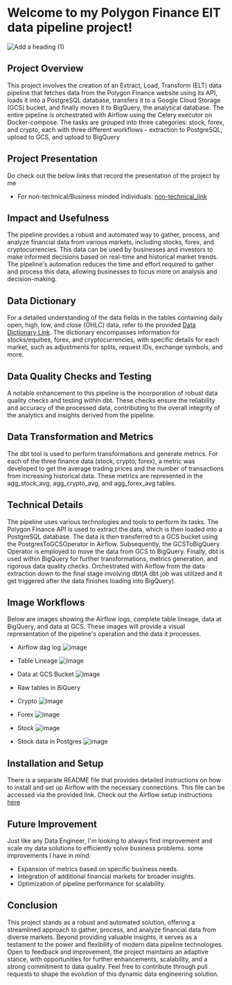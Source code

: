 # Welcome to my Polygon Finance ElT data pipeline project!

![Add a heading (1)](https://github.com/krissemmy/Polygon-Finance-Data-ELT/assets/119800888/fd585f7a-e3db-4e44-93df-143d86924669)


## Project Overview
This project involves the creation of an Extract, Load, Transform (ELT) data pipeline that fetches data from the Polygon Finance website using its API, loads it into a PostgreSQL database, transfers it to a Google Cloud Storage (GCS) bucket, and finally moves it to BigQuery, the analytical database. The entire pipeline is orchestrated with Airflow using the Celery executor on Docker-compose. The tasks are grouped into three categories: stock, forex, and crypto, each with three different workflows - extraction to PostgreSQL, upload to GCS, and upload to BigQuery

## Project Presentation
Do check out the below links that record the presentation of the project by me

- For non-technical/Business minded individuals: [non-technical_link](https://www.loom.com/share/1c7bc869038a49659108ea2960969911?sid=32d27a28-8a3e-4aa2-96bd-968f758183dd)


## Impact and Usefulness
The pipeline provides a robust and automated way to gather, process, and analyze financial data from various markets, including stocks, forex, and cryptocurrencies. This data can be used by businesses and investors to make informed decisions based on real-time and historical market trends. The pipeline's automation reduces the time and effort required to gather and process this data, allowing businesses to focus more on analysis and decision-making.

## Data Dictionary
For a detailed understanding of the data fields in the tables containing daily open, high, low, and close (OHLC) data, refer to the provided [Data Dictionary Link](https://docs.google.com/document/d/10Vmmcs7miKZ3VB2K5HKOE2j8AaI1VO04tMVaPde0ViM/edit?usp=sharing). The dictionary encompasses information for stocks/equities, forex, and cryptocurrencies, with specific details for each market, such as adjustments for splits, request IDs, exchange symbols, and more.

## Data Quality Checks and Testing
A notable enhancement to this pipeline is the incorporation of robust data quality checks and testing within dbt. These checks ensure the reliability and accuracy of the processed data, contributing to the overall integrity of the analytics and insights derived from the pipeline.

## Data Transformation and Metrics
The dbt tool is used to perform transformations and generate metrics. For each of the three finance data (stock, crypto, forex), a metric was developed to get the average trading prices and the number of transactions from increasing historical data. These metrics are represented in the agg_stock_avg, agg_crypto_avg, and agg_forex_avg tables.

## Technical Details
The pipeline uses various technologies and tools to perform its tasks. The Polygon Finance API is used to extract the data, which is then loaded into a PostgreSQL database. The data is then transferred to a GCS bucket using the PostgresToGCSOperator in Airflow. Subsequently, the GCSToBigQuery Operator is employed to move the data from GCS to BigQuery. Finally, dbt is used within BigQuery for further transformations, metrics generation, and rigorous data quality checks. Orchestrated with Airflow from the data extraction down to the final stage involving dbt(A dbt job was utilized and it get triggered after the data finishes loading into BigQuery).

## Image Workflows
Below are images showing the Airflow logs, complete table lineage, data at BigQuery, and data at GCS. These images will provide a visual representation of the pipeline's operation and the data it processes.

- Airflow dag log
![image](https://github.com/krissemmy/Polygon-Finance-Data-ELT/assets/119800888/23cb53c1-c0f5-41b6-8e3c-170431c77f54)

- Table Lineage
![image](https://github.com/krissemmy/Polygon-Finance-Data-ELT/assets/119800888/7c909848-1015-4611-ae02-9be89ef5ed61)

- Data at GCS Bucket
![image](https://github.com/krissemmy/Polygon-Finance-Data-ELT/assets/119800888/447cd451-6125-4067-a113-b81d645b6f5b)

- Raw tables in BiQuery
- Crypto
![image](https://github.com/krissemmy/Polygon-Finance-Data-ELT/assets/119800888/8c8c5d4f-8b9b-44f1-8907-81b76366c54a)

- Forex
![image](https://github.com/krissemmy/Polygon-Finance-Data-ELT/assets/119800888/996885b7-fc23-4150-aeff-fa97480f259d)

- Stock
![image](https://github.com/krissemmy/Polygon-Finance-Data-ELT/assets/119800888/180b7c56-59ba-4b8c-a963-bcdf0ea00535)

- Stock data in Postgres
![image](https://github.com/krissemmy/Polygon-Finance-Data-ELT/assets/119800888/98825322-bb18-4600-94ec-6f70f03d7a9c)


## Installation and Setup
There is a separate README file that provides detailed instructions on how to install and set up Airflow with the necessary connections. This file can be accessed via the provided link. Check out the Airflow setup instructions [here](https://github.com/krissemmy/Polygon-Finance-Data-ELT/blob/main/Airflow_Codes/airflow_setup/airflow_setup.md)

## Future Improvement
Just like any Data Engineer, I'm looking to always find improvement and scale my data solutions to efficiently solve business problems.
some improvements I have in mind:
- Expansion of metrics based on specific business needs.
- Integration of additional financial markets for broader insights.
- Optimization of pipeline performance for scalability.

## Conclusion
This project stands as a robust and automated solution, offering a streamlined approach to gather, process, and analyze financial data from diverse markets. Beyond providing valuable insights, it serves as a testament to the power and flexibility of modern data pipeline technologies. Open to feedback and improvement, the project maintains an adaptive stance, with opportunities for further enhancements, scalability, and a strong commitment to data quality. Feel free to contribute through pull requests to shape the evolution of this dynamic data engineering solution.
